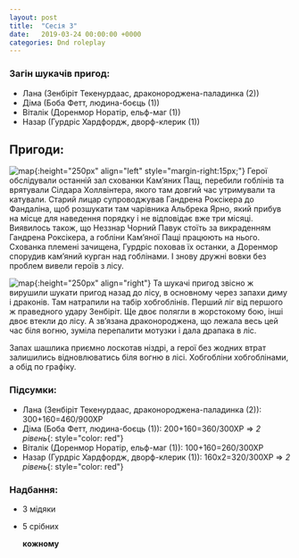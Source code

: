 ```yaml
---
layout: post
title:  "Сесія 3"
date:   2019-03-24 00:00:00 +0000
categories: Dnd roleplay
---
```

### Загін шукачів пригод:
* Лана (Зенбіріт Текенурдаас, драконороджена-паладинка (2))
* Діма (Боба Фетт, людина-боєць (1))
* Віталік (Доренмор Норатір, ельф-маг (1))
* Назар (Гурдріс Хардфордж, дворф-клерик (1))

## Пригоди:
![map](./../../../../../assets/images/s3_1.png){:height="250px" align="left" style="margin-right:15px;"}
Герої обслідували останній зал схованки Кам’яних Пащ, перебили гоблінів та врятували Сілдара Холлвінтера, якого там довгий час утримували та катували. Старий лицар супроводжував Гандрена Роксікера до Фандаліна, щоб розшукати там чарівника Альбрека Ярно, який прибув на місце для наведення порядку і не відповідає вже три місяці. Виявилось також, що Неззнар Чорний Павук стоїть за викраденням Гандрена Роксікера, а гобліни Кам’яної Пащі працюють на нього. Схованка племені зачищена, Гурдріс поховав їх останки, а Доренмор спорудив кам’яний курган над гоблінами. І знову дружні вовки без проблем вивели героїв з лісу.

![map](./../../../../../assets/images/s3_2.png){:height="250px" align="right"}
Та шукачі пригод звісно ж вирушили шукати пригод назад до лісу, в основному через запахи диму і драконів. Там натрапили на табір хобгоблінів. Перший ліг від першого ж праведного удару Зенбіріт. Ще двоє полягли в жорстокому бою, інші двоє втекли до лісу. А зв’язана драконороджена, що лежала весь цей час біля вогню, зуміла перепалити мотузки і дала драпака в ліс.

Запах шашлика приємно лоскотав ніздрі, а герої без жодних втрат залишились відновлюватись біля вогню в лісі. Хобгобліни хобгоблінами, а обід по графіку.

### Підсумки: 
* Лана (Зенбіріт Текенурдаас, драконороджена-паладинка (2)): 300+160=460/900ХР
* Діма (Боба Фетт, людина-боєць (1)): 200+160=360/300ХР => *2 рівень*{: style="color: red"}
* Віталік (Доренмор Норатір, ельф-маг (1)): 100+160=260/300ХР
* Назар (Гурдріс Хардфордж, дворф-клерик (1)): 160х2=320/300ХР => *2 рівень*{: style="color: red"}


### Надбання:
* 3 мідяки 
* 5 срібних

    **кожному**